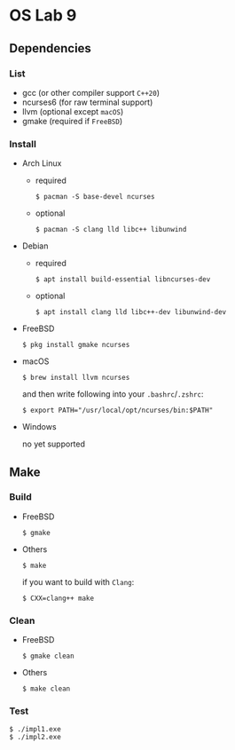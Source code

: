 # OS Lab 9

## Dependencies

### List

- gcc (or other compiler support `C++20`)
- ncurses6 (for raw terminal support)
- llvm (optional except `macOS`)
- gmake (required if `FreeBSD`)

### Install

- Arch Linux

  - required

    ``` shell
    $ pacman -S base-devel ncurses
    ```

  - optional

    ``` shell
    $ pacman -S clang lld libc++ libunwind
    ```

- Debian

  - required

    ``` shell
    $ apt install build-essential libncurses-dev
    ```

  - optional

    ``` shell
    $ apt install clang lld libc++-dev libunwind-dev
    ```

- FreeBSD

  ``` shell
  $ pkg install gmake ncurses
  ```

- macOS

  ``` shell
  $ brew install llvm ncurses
  ```

  and then write following into your `.bashrc`/`.zshrc`:

  ``` shell
  $ export PATH="/usr/local/opt/ncurses/bin:$PATH"
  ```

- Windows

  no yet supported

## Make

### Build

- FreeBSD

  ``` shell
  $ gmake
  ```

- Others

  ``` shell
  $ make
  ```

  if you want to build with `Clang`:

  ``` shell
  $ CXX=clang++ make
  ```

### Clean

- FreeBSD

  ``` shell
  $ gmake clean
  ```

- Others

  ``` shell
  $ make clean
  ```

### Test

``` shell
$ ./impl1.exe
$ ./impl2.exe
```

